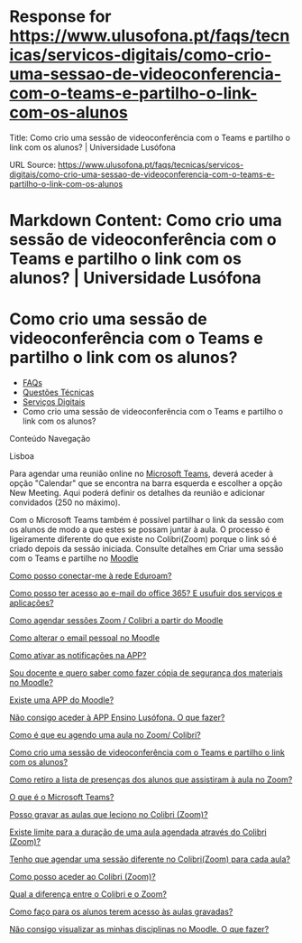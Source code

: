 # Response for https://www.ulusofona.pt/faqs/tecnicas/servicos-digitais/como-crio-uma-sessao-de-videoconferencia-com-o-teams-e-partilho-o-link-com-os-alunos

Title: Como crio uma sessão de videoconferência com o Teams e partilho o link com os alunos? | Universidade Lusófona

URL Source: https://www.ulusofona.pt/faqs/tecnicas/servicos-digitais/como-crio-uma-sessao-de-videoconferencia-com-o-teams-e-partilho-o-link-com-os-alunos

Markdown Content:
Como crio uma sessão de videoconferência com o Teams e partilho o link com os alunos? | Universidade Lusófona
===============

 

Como crio uma sessão de videoconferência com o Teams e partilho o link com os alunos?
=====================================================================================

*   [FAQs](https://www.ulusofona.pt/faqs/)
*   [Questões Técnicas](https://www.ulusofona.pt/faqs/tecnicas)
*   [Serviços Digitais](https://www.ulusofona.pt/faqs/tecnicas/servicos-digitais)
*   Como crio uma sessão de videoconferência com o Teams e partilho o link com os alunos?

[](https://www.ulusofona.pt/)

Conteúdo Navegação

Lisboa

Para agendar uma reunião online no [Microsoft Teams](https://www.ulusofona.pt/sistema-teams), deverá aceder à opção "Calendar" que se encontra na barra esquerda e escolher a opção New Meeting. Aqui poderá definir os detalhes da reunião e adicionar convidados (250 no máximo).

Com o Microsoft Teams também é possível partilhar o link da sessão com os alunos de modo a que estes se possam juntar à aula. O processo é ligeiramente diferente do que existe no Colibri(Zoom) porque o link só é criado depois da sessão iniciada. Consulte detalhes em Criar uma sessão com o Teams e partilhe no [Moodle](https://moodle.ensinolusofona.pt/)

[Como posso conectar-me à rede Eduroam?](https://www.ulusofona.pt/faqs/tecnicas/servicos-digitais/como-posso-conectarme-a-rede-eduroam)

[Como posso ter acesso ao e-mail do office 365? E usufuir dos serviços e aplicações?](https://www.ulusofona.pt/faqs/tecnicas/servicos-digitais/como-posso-utilizar-o-office-365)

[Como agendar sessões Zoom / Colibri a partir do Moodle](https://www.ulusofona.pt/faqs/tecnicas/servicos-digitais/como-agendar-sessoes-zoom-colibri-a-partir-do-moodle)

[Como alterar o email pessoal no Moodle](https://www.ulusofona.pt/faqs/tecnicas/servicos-digitais/como-alterar-o-email-pessoal-no-moodle)

[Como ativar as notificações na APP?](https://www.ulusofona.pt/faqs/tecnicas/servicos-digitais/como-ativar-as-notificacoes-na-app)

[Sou docente e quero saber como fazer cópia de segurança dos materiais no Moodle?](https://www.ulusofona.pt/faqs/tecnicas/servicos-digitais/guia-copia-de-seguranca-moodle)

[Existe uma APP do Moodle?](https://www.ulusofona.pt/faqs/tecnicas/servicos-digitais/existe-uma-app-do-moodle)

[Não consigo aceder à APP Ensino Lusófona. O que fazer?](https://www.ulusofona.pt/faqs/tecnicas/servicos-digitais/app-ensino-lusofona-guia-de-resolucao-de-problemas)

[Como é que eu agendo uma aula no Zoom/ Colibri?](https://www.ulusofona.pt/faqs/tecnicas/servicos-digitais/como-e-que-eu-agendo-uma-aula-no-zoom-colibri)

[Como crio uma sessão de videoconferência com o Teams e partilho o link com os alunos?](https://www.ulusofona.pt/faqs/tecnicas/servicos-digitais/como-crio-uma-sessao-de-videoconferencia-com-o-teams-e-partilho-o-link-com-os-alunos)

[Como retiro a lista de presenças dos alunos que assistiram à aula no Zoom?](https://www.ulusofona.pt/faqs/tecnicas/servicos-digitais/como-retiro-a-lista-de-presencas-dos-alunos-que-assistiram-a-aula-no-zoom)

[O que é o Microsoft Teams?](https://www.ulusofona.pt/faqs/tecnicas/servicos-digitais/o-que-e-o-microsoft-teams)

[Posso gravar as aulas que leciono no Colibri (Zoom)?](https://www.ulusofona.pt/faqs/tecnicas/servicos-digitais/posso-gravar-as-aulas-que-leciono-no-colibri-zoom)

[Existe limite para a duração de uma aula agendada através do Colibri (Zoom)?](https://www.ulusofona.pt/faqs/tecnicas/servicos-digitais/existe-limite-para-a-duracao-de-uma-aula-agendada-atraves-do-colibri-zoom)

[Tenho que agendar uma sessão diferente no Colibri(Zoom) para cada aula?](https://www.ulusofona.pt/faqs/tecnicas/servicos-digitais/tenho-que-agendar-uma-sessao-diferente-no-colibrizoom-para-cada-aula)

[Como posso aceder ao Colibri (Zoom)?](https://www.ulusofona.pt/faqs/tecnicas/servicos-digitais/como-posso-aceder-ao-colibri-zoom)

[Qual a diferença entre o Colibri e o Zoom?](https://www.ulusofona.pt/faqs/tecnicas/servicos-digitais/qual-a-diferenca-entre-o-colibri-e-o-zoom)

[Como faço para os alunos terem acesso às aulas gravadas?](https://www.ulusofona.pt/faqs/tecnicas/servicos-digitais/como-faco-para-os-alunos-terem-acesso-as-aulas-gravadas)

[Não consigo visualizar as minhas disciplinas no Moodle. O que fazer?](https://www.ulusofona.pt/faqs/tecnicas/servicos-digitais/nao-consigo-visualizar-as-minhas-disciplinas-no-moodle-o-que-fazer-)

